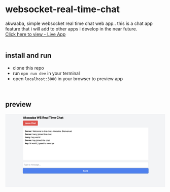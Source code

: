 # websocket-real-time-chat
akwaaba, simple websocket real time chat web app.. this is a chat app feature that i will add to other apps i develop in the near future.  
[Click here to view - Live App](websocket-real-time-chat-cw7w.onrender.com)  
<br>

## install and run
- clone this repo
- run `npm run dev` in your terminal
- open `localhost:3000` in your browser to preview app  
<br>

## preview
![Preview](public/imgs/akwaaba-ws-rt-chat.png)
